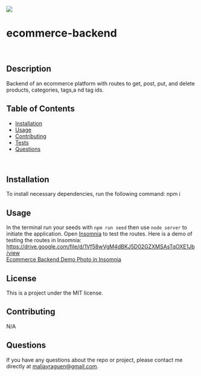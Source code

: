 
  ![](https://img.shields.io/badge/LICENSE-MIT-blue)
  <br>

  # ecommerce-backend
  <br>

  ## Description
  Backend of an ecommerce platform with routes to get, post, put, and delete products, categories, tags,a nd tag ids.
  <br>
  
  ## Table of Contents
  * [Installation](#installation)
  * [Usage](#usage)
  * [Contributing](#contributing)
  * [Tests](#tests)
  * [Questions](#questions)
  <br>
  
  ## Installation
  To install necessary dependencies, run the following command:
  npm i
  <br>
  
  ## Usage
  In the terminal run your seeds with `npm run seed` then use `node server` to initiate the application. Open   [Insomnia](https://insomnia.rest/download) to test the routes. Here is a demo of testing the routes in Insomnia: https://drive.google.com/file/d/1Vf58wVgM4dBKJ5D02GZXMSAsTqOXE1Jb/view
  <br>
  [Ecommerce Backend Demo Photo in Insomnia](./img/insomnia.png)
  
  ## License
  This is a project under the MIT license.
  <br>
  
  ## Contributing
  N/A
  <br>
  
  ## Questions
  If you have any questions about the repo or project, please contact me directly at maliayraguen@gmail.com.



